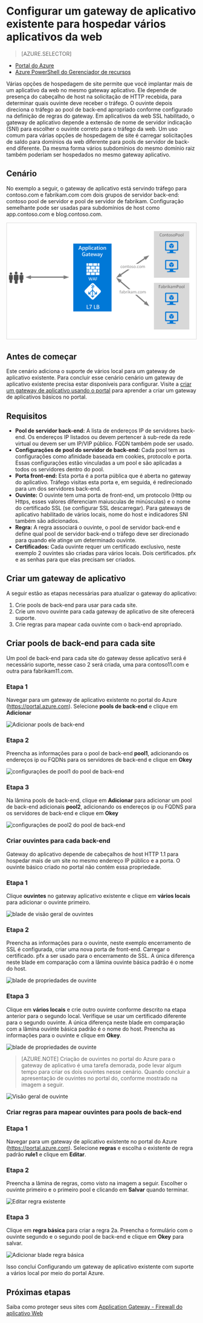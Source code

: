 <properties
   pageTitle="Configurar um gateway de aplicativo existente para hospedar vários sites no portal do Azure | Microsoft Azure"
   description="Esta página fornece instruções para configurar um gateway existente do aplicativo do Azure para hospedar vários aplicativos da web no mesmo gateway com o portal do Azure."
   documentationCenter="na"
   services="application-gateway"
   authors="georgewallace"
   manager="carmonm"
   editor="tysonn"/>
<tags
   ms.service="application-gateway"
   ms.devlang="na"
   ms.topic="article"
   ms.tgt_pltfrm="na"
   ms.workload="infrastructure-services"
   ms.date="10/25/2016"
   ms.author="gwallace"/>


# <a name="configure-an-existing-application-gateway-for-hosting-multiple-web-applications"></a>Configurar um gateway de aplicativo existente para hospedar vários aplicativos da web

> [AZURE.SELECTOR]
- [Portal do Azure](application-gateway-create-multisite-portal.md)
- [Azure PowerShell do Gerenciador de recursos](application-gateway-create-multisite-azureresourcemanager-powershell.md)

Várias opções de hospedagem de site permite que você implantar mais de um aplicativo da web no mesmo gateway aplicativo. Ele depende de presença do cabeçalho de host na solicitação de HTTP recebida, para determinar quais ouvinte deve receber o tráfego. O ouvinte depois direciona o tráfego ao pool de back-end apropriado conforme configurado na definição de regras do gateway. Em aplicativos da web SSL habilitado, o gateway de aplicativo depende a extensão de nome de servidor indicação (SNI) para escolher o ouvinte correto para o tráfego da web. Um uso comum para várias opções de hospedagem de site é carregar solicitações de saldo para domínios da web diferente para pools de servidor de back-end diferente. Da mesma forma vários subdomínios do mesmo domínio raiz também poderiam ser hospedados no mesmo gateway aplicativo.

## <a name="scenario"></a>Cenário

No exemplo a seguir, o gateway de aplicativo está servindo tráfego para contoso.com e fabrikam.com com dois grupos de servidor back-end: contoso pool de servidor e pool de servidor de fabrikam. Configuração semelhante pode ser usadas para subdomínios de host como app.contoso.com e blog.contoso.com.

![cenário multissite][multisite]

## <a name="before-you-begin"></a>Antes de começar

Este cenário adiciona o suporte de vários local para um gateway de aplicativo existente. Para concluir esse cenário cenário um gateway de aplicativo existente precisa estar disponíveis para configurar. Visite a [criar um gateway de aplicativo usando o portal](./application-gateway-create-gateway-portal.md) para aprender a criar um gateway de aplicativos básicos no portal.

## <a name="requirements"></a>Requisitos

- **Pool de servidor back-end:** A lista de endereços IP de servidores back-end. Os endereços IP listados ou devem pertencer à sub-rede da rede virtual ou devem ser um IP/VIP público. FQDN também pode ser usado.
- **Configurações de pool do servidor de back-end:** Cada pool tem as configurações como afinidade baseada em cookies, protocolo e porta. Essas configurações estão vinculadas a um pool e são aplicadas a todos os servidores dentro do pool.
- **Porta front-end:** Esta porta é a porta pública que é aberta no gateway do aplicativo. Tráfego visitas esta porta e, em seguida, é redirecionado para um dos servidores back-end.
- **Ouvinte:** O ouvinte tem uma porta de front-end, um protocolo (Http ou Https, esses valores diferenciam maiusculas de minúsculas) e o nome do certificado SSL (se configurar SSL descarregar). Para gateways de aplicativo habilitado de vários locais, nome do host e indicadores SNI também são adicionados.
- **Regra:** A regra associará o ouvinte, o pool de servidor back-end e define qual pool de servidor back-end o tráfego deve ser direcionado para quando ele atinge um determinado ouvinte.
- **Certificados:** Cada ouvinte requer um certificado exclusivo, neste exemplo 2 ouvintes são criadas para vários locais. Dois certificados. pfx e as senhas para que elas precisam ser criados.

## <a name="create-an-application-gateway"></a>Criar um gateway de aplicativo

A seguir estão as etapas necessárias para atualizar o gateway do aplicativo:

1. Crie pools de back-end para usar para cada site.
2. Crie um novo ouvinte para cada gateway de aplicativo de site oferecerá suporte.
3. Crie regras para mapear cada ouvinte com o back-end apropriado.

## <a name="create-back-end-pools-for-each-site"></a>Criar pools de back-end para cada site

Um pool de back-end para cada site do gateway desse aplicativo será é necessário suporte, nesse caso 2 será criada, uma para contoso11.com e outra para fabrikam11.com.

### <a name="step-1"></a>Etapa 1

Navegar para um gateway de aplicativo existente no portal do Azure (https://portal.azure.com). Selecione **pools de back-end** e clique em **Adicionar**

![Adicionar pools de back-end][7]

### <a name="step-2"></a>Etapa 2

Preencha as informações para o pool de back-end **pool1**, adicionando os endereços ip ou FQDNs para os servidores de back-end e clique em **Okey**

![configurações de pool1 do pool de back-end][8]

### <a name="step-3"></a>Etapa 3

Na lâmina pools de back-end, clique em **Adicionar** para adicionar um pool de back-end adicionais **pool2**, adicionando os endereços ip ou FQDNS para os servidores de back-end e clique em **Okey**

![configurações de pool2 do pool de back-end][9]

### <a name="create-listeners-for-each-back-end"></a>Criar ouvintes para cada back-end

Gateway do aplicativo depende de cabeçalhos de host HTTP 1.1 para hospedar mais de um site no mesmo endereço IP público e a porta. O ouvinte básico criado no portal não contém essa propriedade.

### <a name="step-1"></a>Etapa 1

Clique **ouvintes** no gateway aplicativo existente e clique em **vários locais** para adicionar o ouvinte primeiro.

![blade de visão geral de ouvintes][1]

### <a name="step-2"></a>Etapa 2

Preencha as informações para o ouvinte, neste exemplo encerramento de SSL é configurada, criar uma nova porta de front-end. Carregar o certificado. pfx a ser usado para o encerramento de SSL. A única diferença neste blade em comparação com a lâmina ouvinte básica padrão é o nome do host.

![blade de propriedades de ouvinte][2]

### <a name="step-3"></a>Etapa 3

Clique em **vários locais** e crie outro ouvinte conforme descrito na etapa anterior para o segundo local. Verifique se usar um certificado diferente para o segundo ouvinte. A única diferença neste blade em comparação com a lâmina ouvinte básica padrão é o nome do host. Preencha as informações para o ouvinte e clique em **Okey**.

![blade de propriedades de ouvinte][3]

> [AZURE.NOTE] Criação de ouvintes no portal do Azure para o gateway de aplicativo é uma tarefa demorada, pode levar algum tempo para criar os dois ouvintes nesse cenário. Quando concluir a apresentação de ouvintes no portal do, conforme mostrado na imagem a seguir.

![Visão geral de ouvinte][4]

### <a name="create-rules-to-map-listeners-to-backend-pools"></a>Criar regras para mapear ouvintes para pools de back-end

### <a name="step-1"></a>Etapa 1

Navegar para um gateway de aplicativo existente no portal do Azure (https://portal.azure.com). Selecione **regras** e escolha o existente de regra padrão **rule1** e clique em **Editar**.

### <a name="step-2"></a>Etapa 2

Preencha a lâmina de regras, como visto na imagem a seguir. Escolher o ouvinte primeiro e o primeiro pool e clicando em **Salvar** quando terminar.

![Editar regra existente][6]

### <a name="step-3"></a>Etapa 3

Clique em **regra básica** para criar a regra 2a. Preencha o formulário com o ouvinte segundo e o segundo pool de back-end e clique em **Okey** para salvar.

![Adicionar blade regra básica][10]

Isso conclui Configurando um gateway de aplicativo existente com suporte a vários local por meio do portal Azure.

## <a name="next-steps"></a>Próximas etapas

Saiba como proteger seus sites com [Application Gateway - Firewall do aplicativo Web](application-gateway-webapplicationfirewall-overview.md)

<!--Image references-->
[1]: ./media/application-gateway-create-multisite-portal/figure1.png
[2]: ./media/application-gateway-create-multisite-portal/figure2.png
[3]: ./media/application-gateway-create-multisite-portal/figure3.png
[4]: ./media/application-gateway-create-multisite-portal/figure4.png
[5]: ./media/application-gateway-create-multisite-portal/figure5.png
[6]: ./media/application-gateway-create-multisite-portal/figure6.png
[7]: ./media/application-gateway-create-multisite-portal/figure7.png
[8]: ./media/application-gateway-create-multisite-portal/figure8.png
[9]: ./media/application-gateway-create-multisite-portal/figure9.png
[10]: ./media/application-gateway-create-multisite-portal/figure10.png
[multisite]: ./media/application-gateway-create-multisite-portal/multisite.png